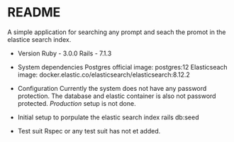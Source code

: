 # README

A simple application for searching any prompt and seach the promot in the elastice search index.

* Version
Ruby - 3.0.0
Rails - 7.1.3

* System dependencies
Postgres official image: postgres:12
Elasticseach image: docker.elastic.co/elasticsearch/elasticsearch:8.12.2

* Configuration
Currently the system does not have any password protection.
The database and elastic container is also not password protected.
*Production* setup is not done.

* Initial setup to porpulate the elastic search index
rails db:seed

* Test suit
Rspec or any test suit has not et added.

